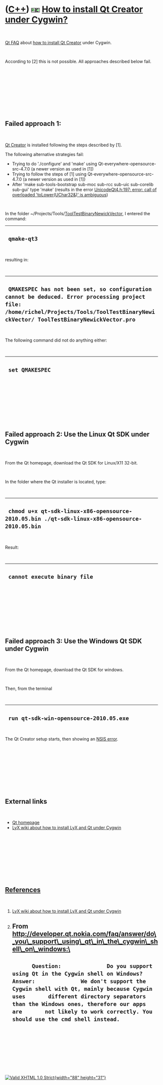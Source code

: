 



 

 

 

 

 

([C++](Cpp.htm)) ![Qt Creator](PicQtCreator.png)![Cygwin](PicCygwin.png) [How to install Qt Creator under Cygwin?](CppQtCreatorInstallCygwin.htm)
=================================================================================================================================================

 

[Qt FAQ](CppQtFaq.htm) about [how to install Qt
Creator](CppQtCreatorInstall.htm) under Cygwin.

 

According to \[2\] this is not possible. All approaches described below
fail.

 

 

 

 

 

Failed approach 1:
------------------

 

[Qt Creator](CppQtCreator.htm) is installed following the steps
described by \[1\].

The following alternative strategies fail:

-   Trying to do './configure' and 'make' using
    Qt-everywhere-opensource-src-4.7.0 (a newer version as used
    in \[1\])
-   Trying to follow the steps of \[1\] using
    Qt-everywhere-opensource-src-4.7.0 (a newer version as used
    in \[1\])
-   After 'make sub-tools-bootstrap sub-moc sub-rcc sub-uic sub-corelib
    sub-gui' type 'make' (results in the error [UnicodeQt4.h:197: error:
    call of overloaded 'toLower(UChar32&)' is
    ambiguous](CppCompileErrorUnicodeQt4H197Error.htm))

 

In the folder
\~/Projects/Tools/[ToolTestBinaryNewickVector](ToolTestBinaryNewickVector.htm),
I entered the command:

  --------------
  ` qmake-qt3`
  --------------

 

resulting in:

 

  ------------------------------------------------------------------------------------------------------------------------------------------------------------------------------------------
  ` QMAKESPEC has not been set, so configuration cannot be deduced. Error processing project file: /home/richel/Projects/Tools/ToolTestBinaryNewickVector/ ToolTestBinaryNewickVector.pro`
  ------------------------------------------------------------------------------------------------------------------------------------------------------------------------------------------

 

The following command did not do anything either:

 

  ------------------
  ` set QMAKESPEC`
  ------------------

 

 

 

 

 

Failed approach 2: Use the Linux Qt SDK under Cygwin
----------------------------------------------------

 

From the Qt homepage, download the Qt SDK for Linux/X11 32-bit.

 

In the folder where the Qt installer is located, type:

 

  ------------------------------------------------------------------------------------------------
  ` chmod u+x qt-sdk-linux-x86-opensource-2010.05.bin ./qt-sdk-linux-x86-opensource-2010.05.bin`
  ------------------------------------------------------------------------------------------------

 

Result:

 

  -------------------------------
  ` cannot execute binary file`
  -------------------------------

 

 

 

 

 

Failed approach 3: Use the Windows Qt SDK under Cygwin
------------------------------------------------------

 

From the Qt homepage, download the Qt SDK for windows.

 

Then, from the terminal

 

  ------------------------------------------
  ` run qt-sdk-win-opensource-2010.05.exe`
  ------------------------------------------

 

The Qt Creator setup starts, then showing an [NSIS
error](CppMiscErrorNsisError.png).

 

 

 

 

 

External links
--------------

 

-   [Qt homepage](http://qt.nokia.com)
-   [LyX wiki about how to install LyX and Qt under
    Cygwin](http://wiki.lyx.org/LyX/LyXOnCygwin)

 

 

 

 

 

[References](CppReferences.htm)
-------------------------------

 

1.  [LyX wiki about how to install LyX and Qt under
    Cygwin](http://wiki.lyx.org/LyX/LyXOnCygwin)
2.  From
    http://developer.qt.nokia.com/faq/answer/do\_you\_support\_using\_qt\_in\_the\_cygwin\_shell\_on\_windows:\
      --------------------------------------------------------------------------------------------------------------------------------------------------------------------------------------------------------------------------------------------------------------------------------------------------------------------------------------------------------------
      `       Question:              Do you support using Qt in the Cygwin shell on Windows?       Answer:              We don't support the Cygwin shell with Qt, mainly because Cygwin uses       different directory separators than the Windows ones, therefore our apps are       not likely to work correctly. You should use the cmd shell instead.       `
      --------------------------------------------------------------------------------------------------------------------------------------------------------------------------------------------------------------------------------------------------------------------------------------------------------------------------------------------------------------

 

 

 

 





 

[![Valid XHTML 1.0 Strict](valid-xhtml10.png){width="88"
height="31"}](http://validator.w3.org/check?uri=referer)
